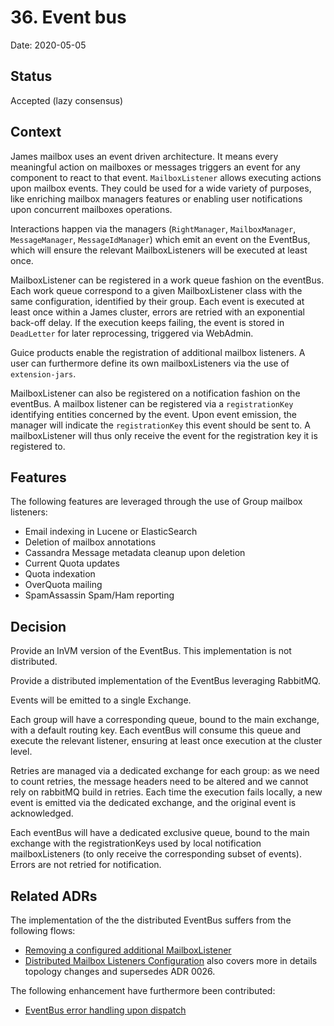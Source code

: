 # 36. Event bus

Date: 2020-05-05

## Status

Accepted (lazy consensus)

## Context

James mailbox uses an event driven architecture. 
It means every meaningful action on mailboxes or messages triggers an event for any component to react to that event.
`MailboxListener` allows executing actions upon mailbox events. They could be used for a wide variety of purposes, like 
enriching mailbox managers features or enabling user notifications upon concurrent mailboxes operations.

Interactions happen via the managers (`RightManager`, `MailboxManager`, `MessageManager`, `MessageIdManager`) which emit an
event on the EventBus, which will ensure the relevant MailboxListeners will be executed at least once.

MailboxListener can be registered in a work queue fashion on the eventBus. Each work queue correspond to a given 
MailboxListener class with the same configuration, identified by their group. Each event is executed at least once
within a James cluster, errors are retried with an exponential back-off delay. If the execution keeps failing, the event
 is stored in `DeadLetter` for later reprocessing, triggered via WebAdmin.

Guice products enable the registration of additional mailbox listeners. A user can furthermore define its own 
mailboxListeners via the use of `extension-jars`.

MailboxListener can also be registered on a notification fashion on the eventBus. A mailbox listener can be registered 
via a `registrationKey` identifying entities concerned by the event. Upon event emission, the manager will indicate the 
`registrationKey` this event should be sent to. A mailboxListener will thus only receive the event for the registration 
key it is registered to.

## Features

The following features are leveraged through the use of Group mailbox listeners:

 - Email indexing in Lucene or ElasticSearch
 - Deletion of mailbox annotations
 - Cassandra Message metadata cleanup upon deletion
 - Current Quota updates
 - Quota indexation
 - OverQuota mailing
 - SpamAssassin Spam/Ham reporting

## Decision

Provide an InVM version of the EventBus. This implementation is not distributed.

Provide a distributed implementation of the EventBus leveraging RabbitMQ.

Events will be emitted to a single Exchange.

Each group will have a corresponding queue, bound to the main exchange, with a default routing key. Each eventBus
will consume this queue and execute the relevant listener, ensuring at least once execution at the cluster level.

Retries are managed via a dedicated exchange for each group: as we need to count retries, the message headers need to 
be altered and we cannot rely on rabbitMQ build in retries. Each time the execution fails locally, a new event is emitted 
via the dedicated exchange, and the original event is acknowledged.

Each eventBus will have a dedicated exclusive queue, bound to the main exchange with the registrationKeys used by local 
notification mailboxListeners (to only receive the corresponding subset of events). Errors are not retried for 
notification.

## Related ADRs

The implementation of the the distributed EventBus suffers from the following flows:

 - [Removing a configured additional MailboxListener](0026-removing-configured-additional-mailboxListeners.md)
 - [Distributed Mailbox Listeners Configuration](0035-distributed-listeners-configuration.md) also covers more in details
 topology changes and supersedes ADR 0026. 
 
The following enhancement have furthermore been contributed:

 - [EventBus error handling upon dispatch](0027-eventBus-error-handling-upon-dispatch.md)
